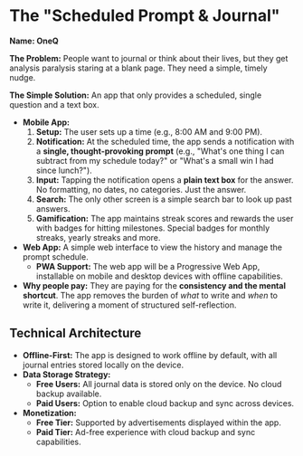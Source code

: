 # The "Scheduled Prompt & Journal"
**Name: OneQ**

**The Problem:** People want to journal or think about their lives, but they get analysis paralysis staring at a blank page. They need a simple, timely nudge.

**The Simple Solution:** An app that only provides a scheduled, single question and a text box.

* **Mobile App:**
    1.  **Setup:** The user sets up a time (e.g., 8:00 AM and 9:00 PM).
    2.  **Notification:** At the scheduled time, the app sends a notification with a **single, thought-provoking prompt** (e.g., "What's one thing I can subtract from my schedule today?" or "What's a small win I had since lunch?").
    3.  **Input:** Tapping the notification opens a **plain text box** for the answer. No formatting, no dates, no categories. Just the answer.
    4.  **Search:** The only other screen is a simple search bar to look up past answers.
    5. **Gamification:** The app maintains streak scores and rewards the user with badges for hitting milestones. Special badges for monthly streaks, yearly streaks and more.
* **Web App:** A simple web interface to view the history and manage the prompt schedule.
    * **PWA Support:** The web app will be a Progressive Web App, installable on mobile and desktop devices with offline capabilities.
* **Why people pay:** They are paying for the **consistency and the mental shortcut**. The app removes the burden of *what* to write and *when* to write it, delivering a moment of structured self-reflection.

## Technical Architecture

* **Offline-First:** The app is designed to work offline by default, with all journal entries stored locally on the device.
* **Data Storage Strategy:**
    * **Free Users:** All journal data is stored only on the device. No cloud backup available.
    * **Paid Users:** Option to enable cloud backup and sync across devices.
* **Monetization:**
    * **Free Tier:** Supported by advertisements displayed within the app.
    * **Paid Tier:** Ad-free experience with cloud backup and sync capabilities.